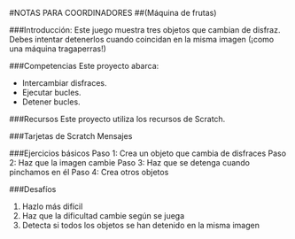 #NOTAS PARA COORDINADORES
##(Máquina de frutas)###Introducción:Este juego muestra tres objetos que cambian de disfraz. Debes intentar detenerlos cuando coincidan en la misma imagen (¡como una máquina tragaperras!)###Competencias
Este proyecto abarca:- Intercambiar disfraces.- Ejecutar bucles.- Detener bucles.###RecursosEste proyecto utiliza los recursos de Scratch.###Tarjetas de ScratchMensajes###Ejercicios básicosPaso 1: Crea un objeto que cambia de disfraces
Paso 2: Haz que la imagen cambiePaso 3: Haz que se detenga cuando pinchamos en él
Paso 4: Crea otros objetos###Desafíos1. Hazlo más difícil2. Haz que la dificultad cambie según se juega3. Detecta si todos los objetos se han detenido en la misma imagen
